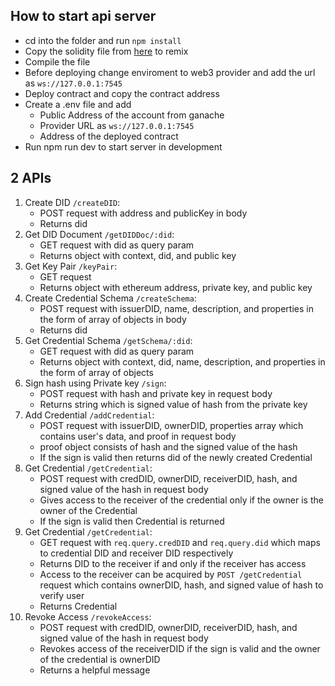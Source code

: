 ## How to start api server
- cd into the folder and run `npm install`
- Copy the solidity file from [here](https://github.com/BTechProject2022/Solidity/blob/main/Credential.sol) to remix
- Compile the file
- Before deploying change enviroment to web3 provider and add the url as `ws://127.0.0.1:7545`
- Deploy contract and copy the contract address
- Create a .env file and add
  - Public Address of the account from ganache
  - Provider URL as `ws://127.0.0.1:7545`
  - Address of the deployed contract
- Run npm run dev to start server in development

## 2 APIs
1. Create DID `/createDID`:
    - POST request with address and publicKey in body
	- Returns did
2. Get DID Document `/getDIDDoc/:did`:
    - GET request with did as query param
	- Returns object with context, did, and public key
3. Get Key Pair `/keyPair`:
    - GET request
    - Returns object with ethereum address, private key, and public key
4. Create Credential Schema `/createSchema`:
    - POST request with issuerDID, name, description, and properties in the form of array of objects in body
    - Returns did
5. Get Credential Schema `/getSchema/:did`:
    - GET request with did as query param
    - Returns object with context, did, name, description, and properties in the form of array of objects
6. Sign hash using Private key `/sign`:
    - POST request with hash and private key in request body
    - Returns string which is signed value of hash from the private key
7. Add Credential `/addCredential`:
    - POST request with issuerDID, ownerDID, properties array which contains user's data, and proof in request body
    - proof object consists of hash and the signed value of the hash
    - If the sign is valid then returns did of the newly created Credential
8. Get Credential `/getCredential`:
    - POST request with credDID, ownerDID, receiverDID, hash, and signed value of the hash in request body
    - Gives access to the receiver of the credential only if the owner is the owner of the Credential
    - If the sign is valid then Credential is returned
9. Get Credential `/getCredential`:
    - GET request with `req.query.credDID` and `req.query.did` which maps to credential DID and receiver DID respectively
    - Returns DID to the receiver if and only if the receiver has access
    - Access to the receiver can be acquired by `POST /getCredential` request which contains ownerDID, hash, and signed value of hash to verify user
    - Returns Credential
10. Revoke Access `/revokeAccess`:
    - POST request with credDID, ownerDID, receiverDID, hash, and signed value of the hash in request body
    - Revokes access of the receiverDID if the sign is valid and the owner of the credential is ownerDID
    - Returns a helpful message
